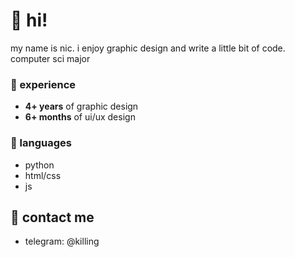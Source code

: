 # 👋 hi!
my name is nic. i enjoy graphic design and write a little bit of code. computer sci major

### 📌 experience
- **4+ years** of graphic design
- **6+ months** of ui/ux design

### 💬 languages
- python
- html/css
- js

## 📲 contact me
* telegram: @killing
